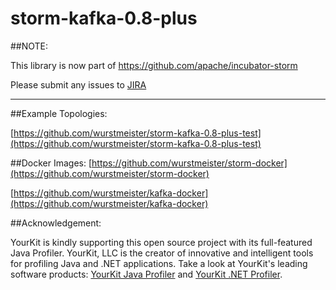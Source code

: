 storm-kafka-0.8-plus
====================

##NOTE:

This library is now part of https://github.com/apache/incubator-storm

Please submit any issues to [JIRA](https://issues.apache.org/jira/browse/STORM) 

--------------------------------------------------------------

##Example Topologies:

[https://github.com/wurstmeister/storm-kafka-0.8-plus-test](https://github.com/wurstmeister/storm-kafka-0.8-plus-test)

##Docker Images:
[https://github.com/wurstmeister/storm-docker](https://github.com/wurstmeister/storm-docker)

[https://github.com/wurstmeister/kafka-docker](https://github.com/wurstmeister/kafka-docker)


##Acknowledgement:

YourKit is kindly supporting this open source project with its full-featured Java Profiler.
YourKit, LLC is the creator of innovative and intelligent tools for profiling
Java and .NET applications. Take a look at YourKit's leading software products:
<a href="http://www.yourkit.com/java/profiler/index.jsp">YourKit Java Profiler</a> and
<a href="http://www.yourkit.com/.net/profiler/index.jsp">YourKit .NET Profiler</a>.
